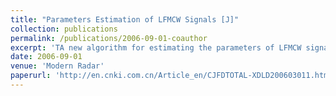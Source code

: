 ```yaml
---
title: "Parameters Estimation of LFMCW Signals [J]"
collection: publications
permalink: /publications/2006-09-01-coauthor
excerpt: 'TA new algorithm for estimating the parameters of LFMCW signals is presented.The Time-Frequency curve can be obtained by short-time Fourier transform.According to the periodic characters of the Time-Frequency curve,the characters of the frequency spectrum of the curve can be found.The relationship between parameters of signals and spectrum-lines' positions or amplitudes can be confirmed.Then the main parameters of signal can be obtained.Simulation results prove that the method can estimate the parameters of LFMCW signals accurately.When the signal-noise ratio is higher than-8 dB,the performance of the algorithm is stable and the precision of the algorithm is good.'
date: 2006-09-01
venue: 'Modern Radar'
paperurl: 'http://en.cnki.com.cn/Article_en/CJFDTOTAL-XDLD200603011.htm'
---
```



